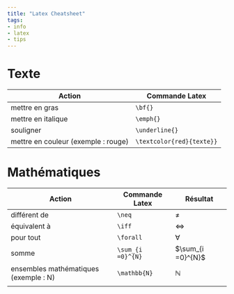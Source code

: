 ```yaml
---
title: "Latex Cheatsheet"
tags:
- info
- latex
- tips
---
```


# Texte

| Action                    | Commande Latex            |
| ------------------------- | ------------------------- |
| mettre en gras            | `\bf{}`                   |
| mettre en italique        | `\emph{}`                 |
| souligner                 | `\underline{}`            |
| mettre en couleur (exemple : rouge) | `\textcolor{red}{texte}}` |

# Mathématiques

| Action                                | Commande Latex    | Résultat          |
| ------------------------------------- | ----------------- | ----------------- |
| différent de                          | `\neq`            | $\neq$            |
| équivalent à                          | `\iff`            | $\iff$            |
| pour tout                             | `\forall`         | $\forall$         | 
| somme                                 | `\sum_{i =0}^{N}` | $\sum_{i =0}^{N}$ |
| ensembles mathématiques (exemple : N) | `\mathbb{N}`      | $\mathbb{N}$      |
|                                       |                   |                   |
